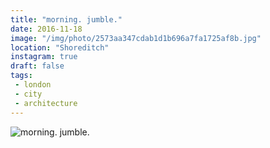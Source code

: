 ```yaml
---
title: "morning. jumble."
date: 2016-11-18
image: "/img/photo/2573aa347cdab1d1b696a7fa1725af8b.jpg"
location: "Shoreditch"
instagram: true
draft: false
tags:
 - london
 - city
 - architecture
---
```


![morning. jumble.](/img/photo/2573aa347cdab1d1b696a7fa1725af8b.jpg)
